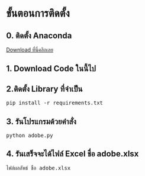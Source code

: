 <h1>ขั้นตอนการติดตั้ง</h1>

<h2>0. ติดตั้ง Anaconda </h2>
<a type="button" href="https://www.anaconda.com/download" target="_blank">Download ที่นี่คลิกเลย</a>
<h2>1. Download Code ในนี้ไป</h2>
<h2>2.ติดตั้ง Library ที่จำเป็น</h2>
<pre>pip install -r requirements.txt</pre>

<h2>3. รันโปรแกรมด้วยคำสั่ง</h2>
<pre>python adobe.py</pre>

<h2>4. รันเสร็จจะได้ไฟล์ Excel ชื่อ adobe.xlsx</h2>
<pre>ไฟล์ผลลัพธ์ ชื่อ adobe.xlsx</pre>

